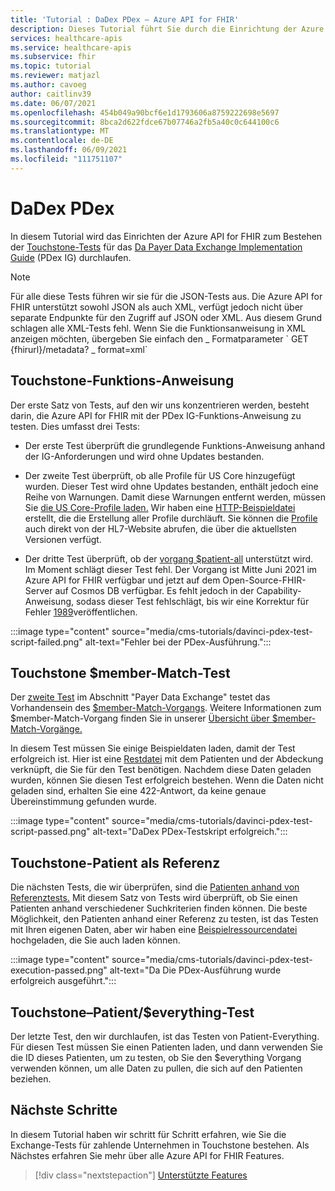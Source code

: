 ```yaml
---
title: 'Tutorial : DaDex PDex – Azure API for FHIR'
description: Dieses Tutorial führt Sie durch die Einrichtung der Azure API for FHIR zum Bestehen von Tests für den Da Payer Data Exchange-Implementierungsleitfaden.
services: healthcare-apis
ms.service: healthcare-apis
ms.subservice: fhir
ms.topic: tutorial
ms.reviewer: matjazl
ms.author: cavoeg
author: caitlinv39
ms.date: 06/07/2021
ms.openlocfilehash: 454b049a90bcf6e1d1793606a8759222698e5697
ms.sourcegitcommit: 8bca2d622fdce67b07746a2fb5a40c0c644100c6
ms.translationtype: MT
ms.contentlocale: de-DE
ms.lasthandoff: 06/09/2021
ms.locfileid: "111751107"
---
```

# <a name="da-vinci-pdex"></a>DaDex PDex

In diesem Tutorial wird das Einrichten der Azure API for FHIR zum Bestehen der [Touchstone-Tests](https://touchstone.aegis.net/touchstone/) für das [Da Payer Data Exchange Implementation Guide](http://hl7.org/fhir/us/davinci-pdex/toc.html) (PDex IG) durchlaufen.

> [!NOTE]
> Für alle diese Tests führen wir sie für die JSON-Tests aus. Die Azure API for FHIR unterstützt sowohl JSON als auch XML, verfügt jedoch nicht über separate Endpunkte für den Zugriff auf JSON oder XML. Aus diesem Grund schlagen alle XML-Tests fehl. Wenn Sie die Funktionsanweisung in XML anzeigen möchten, übergeben Sie einfach den \_ Formatparameter \` GET {fhirurl}/metadata? \_ format=xml\`

## <a name="touchstone-capability-statement"></a>Touchstone-Funktions-Anweisung

Der erste Satz von Tests, auf den wir uns konzentrieren werden, besteht darin, die Azure API for FHIR mit der PDex IG-Funktions-Anweisung zu testen. Dies umfasst drei Tests:

* Der erste Test überprüft die grundlegende Funktions-Anweisung anhand der IG-Anforderungen und wird ohne Updates bestanden.

* Der zweite Test überprüft, ob alle Profile für US Core hinzugefügt wurden. Dieser Test wird ohne Updates bestanden, enthält jedoch eine Reihe von Warnungen. Damit diese Warnungen entfernt werden, müssen Sie [die US Core-Profile laden.](validation-against-profiles.md) Wir haben eine [HTTP-Beispieldatei](https://github.com/microsoft/fhir-server/blob/main/docs/rest/PayerDataExchange/USCore.http) erstellt, die die Erstellung aller Profile durchläuft. Sie können die [Profile](http://hl7.org/fhir/us/core/STU3.1.1/profiles.html#profiles) auch direkt von der HL7-Website abrufen, die über die aktuellsten Versionen verfügt.

* Der dritte Test überprüft, ob der [vorgang $patient-all](patient-everything.md) unterstützt wird. Im Moment schlägt dieser Test fehl. Der Vorgang ist Mitte Juni 2021 im Azure API for FHIR verfügbar und jetzt auf dem Open-Source-FHIR-Server auf Cosmos DB verfügbar. Es fehlt jedoch in der Capability-Anweisung, sodass dieser Test fehlschlägt, bis wir eine Korrektur für Fehler [1989](https://github.com/microsoft/fhir-server/issues/1989)veröffentlichen. 

 
:::image type="content" source="media/cms-tutorials/davinci-pdex-test-script-failed.png" alt-text="Fehler bei der PDex-Ausführung.":::

## <a name="touchstone-member-match-test"></a>Touchstone $member-Match-Test

Der [zweite Test](https://touchstone.aegis.net/touchstone/testdefinitions?selectedTestGrp=/FHIRSandbox/DaVinci/FHIR4-0-1-Test/PDEX/PayerExchange/01-Member-Match&activeOnly=false&contentEntry=TEST_SCRIPTS) im Abschnitt "Payer Data Exchange" testet das Vorhandensein des [$member-Match-Vorgangs](http://hl7.org/fhir/us/davinci-hrex/2020Sep/OperationDefinition-member-match.html). Weitere Informationen zum $member-Match-Vorgang finden Sie in unserer [Übersicht über $member-Match-Vorgänge.](tutorial-member-match.md)

In diesem Test müssen Sie einige Beispieldaten laden, damit der Test erfolgreich ist. Hier ist eine [Restdatei](https://github.com/microsoft/fhir-server/blob/main/docs/rest/PayerDataExchange/membermatch.http) mit dem Patienten und der Abdeckung verknüpft, die Sie für den Test benötigen. Nachdem diese Daten geladen wurden, können Sie diesen Test erfolgreich bestehen. Wenn die Daten nicht geladen sind, erhalten Sie eine 422-Antwort, da keine genaue Übereinstimmung gefunden wurde.

:::image type="content" source="media/cms-tutorials/davinci-pdex-test-script-passed.png" alt-text="DaDex PDex-Testskript erfolgreich.":::

## <a name="touchstone-patient-by-reference"></a>Touchstone-Patient als Referenz

Die nächsten Tests, die wir überprüfen, sind die [Patienten anhand von Referenztests.](https://touchstone.aegis.net/touchstone/testdefinitions?selectedTestGrp=/FHIRSandbox/DaVinci/FHIR4-0-1-Test/PDEX/PayerExchange/02-PatientByReference&activeOnly=false&contentEntry=TEST_SCRIPTS) Mit diesem Satz von Tests wird überprüft, ob Sie einen Patienten anhand verschiedener Suchkriterien finden können. Die beste Möglichkeit, den Patienten anhand einer Referenz zu testen, ist das Testen mit Ihren eigenen Daten, aber wir haben eine [Beispielressourcendatei](https://github.com/microsoft/fhir-server/blob/main/docs/rest/PayerDataExchange/PDex_Sample_Data.http) hochgeladen, die Sie auch laden können.

:::image type="content" source="media/cms-tutorials/davinci-pdex-test-execution-passed.png" alt-text="Da Die PDex-Ausführung wurde erfolgreich ausgeführt.":::

## <a name="touchstone-patienteverything-test"></a>Touchstone–Patient/$everything-Test

Der letzte Test, den wir durchlaufen, ist das Testen von Patient-Everything. Für diesen Test müssen Sie einen Patienten laden, und dann verwenden Sie die ID dieses Patienten, um zu testen, ob Sie den $everything Vorgang verwenden können, um alle Daten zu pullen, die sich auf den Patienten beziehen.

## <a name="next-steps"></a>Nächste Schritte

In diesem Tutorial haben wir schritt für Schritt erfahren, wie Sie die Exchange-Tests für zahlende Unternehmen in Touchstone bestehen. Als Nächstes erfahren Sie mehr über alle Azure API for FHIR Features.

>[!div class="nextstepaction"]
>[Unterstützte Features](fhir-features-supported.md)  